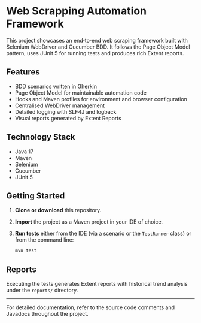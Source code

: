 # Web Scrapping Automation Framework

This project showcases an end‑to‑end web scraping framework built with Selenium WebDriver and Cucumber BDD. It follows the Page Object Model pattern, uses JUnit 5 for running tests and produces rich Extent reports.

## Features

- BDD scenarios written in Gherkin
- Page Object Model for maintainable automation code
- Hooks and Maven profiles for environment and browser configuration
- Centralised WebDriver management
- Detailed logging with SLF4J and logback
- Visual reports generated by Extent Reports

## Technology Stack

- Java 17
- Maven
- Selenium
- Cucumber
- JUnit 5

## Getting Started

1. **Clone or download** this repository.
2. **Import** the project as a Maven project in your IDE of choice.
3. **Run tests** either from the IDE (via a scenario or the `TestRunner` class) or from the command line:

   ```bash
   mvn test
   ```


## Reports

Executing the tests generates Extent reports with historical trend analysis under the `reports/` directory.

---

For detailed documentation, refer to the source code comments and Javadocs throughout the project.

